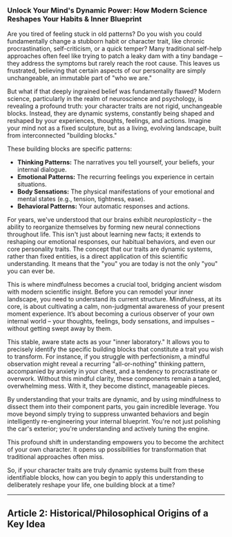 ### Unlock Your Mind's Dynamic Power: How Modern Science Reshapes Your Habits & Inner Blueprint
Are you tired of feeling stuck in old patterns? Do you wish you could fundamentally change a stubborn habit or character trait, like chronic procrastination, self-criticism, or a quick temper? Many traditional self-help approaches often feel like trying to patch a leaky dam with a tiny bandage – they address the symptoms but rarely reach the root cause. This leaves us frustrated, believing that certain aspects of our personality are simply unchangeable, an immutable part of "who we are."

But what if that deeply ingrained belief was fundamentally flawed? Modern science, particularly in the realm of neuroscience and psychology, is revealing a profound truth: your character traits are not rigid, unchangeable blocks. Instead, they are dynamic systems, constantly being shaped and reshaped by your experiences, thoughts, feelings, and actions. Imagine your mind not as a fixed sculpture, but as a living, evolving landscape, built from interconnected "building blocks."

These building blocks are specific patterns:
*   **Thinking Patterns:** The narratives you tell yourself, your beliefs, your internal dialogue.
*   **Emotional Patterns:** The recurring feelings you experience in certain situations.
*   **Body Sensations:** The physical manifestations of your emotional and mental states (e.g., tension, tightness, ease).
*   **Behavioral Patterns:** Your automatic responses and actions.

For years, we've understood that our brains exhibit *neuroplasticity* – the ability to reorganize themselves by forming new neural connections throughout life. This isn't just about learning new facts; it extends to reshaping our emotional responses, our habitual behaviors, and even our core personality traits. The concept that our traits are dynamic systems, rather than fixed entities, is a direct application of this scientific understanding. It means that the "you" you are today is not the only "you" you can ever be.

This is where mindfulness becomes a crucial tool, bridging ancient wisdom with modern scientific insight. Before you can remodel your inner landscape, you need to understand its current structure. Mindfulness, at its core, is about cultivating a calm, non-judgmental awareness of your present moment experience. It’s about becoming a curious observer of your own internal world – your thoughts, feelings, body sensations, and impulses – without getting swept away by them.

This stable, aware state acts as your "inner laboratory." It allows you to precisely identify the specific building blocks that constitute a trait you wish to transform. For instance, if you struggle with perfectionism, a mindful observation might reveal a recurring "all-or-nothing" thinking pattern, accompanied by anxiety in your chest, and a tendency to procrastinate or overwork. Without this mindful clarity, these components remain a tangled, overwhelming mess. With it, they become distinct, manageable pieces.

By understanding that your traits are dynamic, and by using mindfulness to dissect them into their component parts, you gain incredible leverage. You move beyond simply trying to suppress unwanted behaviors and begin intelligently re-engineering your internal blueprint. You're not just polishing the car's exterior; you're understanding and actively tuning the engine.

This profound shift in understanding empowers you to become the architect of your own character. It opens up possibilities for transformation that traditional approaches often miss.

So, if your character traits are truly dynamic systems built from these identifiable blocks, how can you begin to apply this understanding to deliberately reshape your life, one building block at a time?

---

## Article 2: Historical/Philosophical Origins of a Key Idea